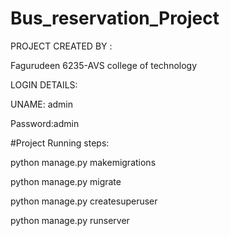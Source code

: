 # Bus_reservation_Project

PROJECT CREATED BY : 

Fagurudeen
6235-AVS college of technology

LOGIN DETAILS:


UNAME: admin


Password:admin




#Project Running steps:

python manage.py makemigrations

python manage.py migrate

python manage.py createsuperuser

python manage.py runserver
